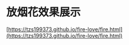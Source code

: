 # 放烟花效果展示

[https://tzs199373.github.io/fire-love/fire.html](https://tzs199373.github.io/fire-love/fire.html)

